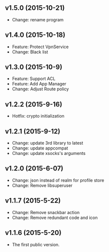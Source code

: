v1.5.0 (2015-10-21)
-----------
* Change: rename program


v1.4.0 (2015-10-18)
-----------
* Feature: Protect VpnService
* Change: Black list


v1.3.0 (2015-10-9)
-----------
* Feature: Support ACL
* Feature: Add App Manager
* Change: Adjust Route policy


v1.2.2 (2015-9-16)
-----------
* Hotfix: crypto initialization


v1.2.1 (2015-9-12)
-----------
* Change: update 3rd library to latest
* Change: update appcompat
* Change: update xsocks's arguments


v1.2.0 (2015-6-07)
-----------
* Change: json instead of realm for profile store
* Change: Remove libsuperuser


v1.1.7 (2015-5-22)
-----------
* Change: Remove snackbar action
* Change: Remove redundant code and icon


v1.1.6 (2015-5-20)
-----------
* The first public version.
